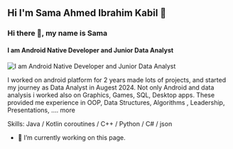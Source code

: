 ## Hi I'm Sama Ahmed Ibrahim Kabil 👋

### Hi there 👋, my name is Sama
#### I am Android Native Developer and Junior Data Analyst
![I am Android Native Developer and Junior Data Analyst](https://drive.google.com/drive/home?lfhs=2)

I worked on android platform for 2 years made lots of projects, and started my journey as Data Analyst in Augest 2024. 
Not only Android and data analysis i worked also on Graphics, Games, SQL, Desktop apps.
These provided me experience in OOP, Data Structures, Algorithms , Leadership, Presentations, .... more

Skills: Java / Kotlin coroutines / C++ / Python / C# / json

- 🔭 I’m currently working on this page. 





